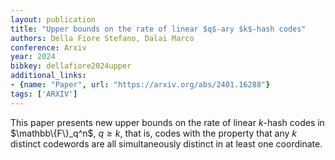 ```yaml
---
layout: publication
title: "Upper bounds on the rate of linear $q$-ary $k$-hash codes"
authors: Della Fiore Stefano, Dalai Marco
conference: Arxiv
year: 2024
bibkey: dellafiore2024upper
additional_links:
- {name: "Paper", url: "https://arxiv.org/abs/2401.16288"}
tags: ['ARXIV']
---
```

This paper presents new upper bounds on the rate of linear $k$-hash codes in $\mathbb\{F\}_q^n$, $q\geq k$, that is, codes with the property that any $k$ distinct codewords are all simultaneously distinct in at least one coordinate.